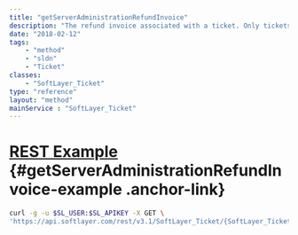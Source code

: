 ```yaml
---
title: "getServerAdministrationRefundInvoice"
description: "The refund invoice associated with a ticket. Only tickets with a refund applied in them have an associated refund invoice."
date: "2018-02-12"
tags:
    - "method"
    - "sldn"
    - "Ticket"
classes:
    - "SoftLayer_Ticket"
type: "reference"
layout: "method"
mainService : "SoftLayer_Ticket"
---
```


# [REST Example](#getServerAdministrationRefundInvoice-example) <a href="/article/rest/"><i class="fas fa-question"></i></a> {#getServerAdministrationRefundInvoice-example .anchor-link} 
```bash
curl -g -u $SL_USER:$SL_APIKEY -X GET \
'https://api.softlayer.com/rest/v3.1/SoftLayer_Ticket/{SoftLayer_TicketID}/getServerAdministrationRefundInvoice'
```
